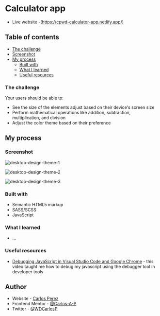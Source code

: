 # Calculator app

- Live website -(https://cpwd-calculator-app.netlify.app/)

## Table of contents

- [The challenge](#the-challenge)
- [Screenshot](#screenshot)
- [My process](#my-process)
  - [Built with](#built-with)
  - [What I learned](#what-i-learned)
  - [Useful resources](#useful-resources)

### The challenge

Your users should be able to:

- See the size of the elements adjust based on their device's screen size
- Perform mathematical operations like addition, subtraction, multiplication, and division
- Adjust the color theme based on their preference

## My process

### Screenshot

![desktop-design-theme-1](https://user-images.githubusercontent.com/85038929/140664834-b2c75af8-ae79-40e5-838d-2d27b1349b18.jpg)

![desktop-design-theme-2](https://user-images.githubusercontent.com/85038929/140664839-4707d915-a004-4293-a2a8-e543a3ebfa62.jpg)

![desktop-design-theme-3](https://user-images.githubusercontent.com/85038929/140664842-d124d9e4-8409-4f9d-a840-29855ea1db7e.jpg)


### Built with

- Semantic HTML5 markup
- SASS/SCSS
- JavaScript

### What I learned

- ...

### Useful resources

- [Debugging JavaScript in Visual Studio Code and Google Chrome](https://www.youtube.com/watch?v=AX7uybwukkk&ab_channel=JamesQQuick) - this video taught me how to debug my javascript using the debugger tool in developer tools

## Author

- Website - [Carlos Perez](https://carlospwd.netlify.app/)
- Frontend Mentor - [@Carlos-A-P](https://www.frontendmentor.io/profile/Carlos-A-P)
- Twitter - [@WDCarlosP](https://www.twitter.com/WDCarlosP)
